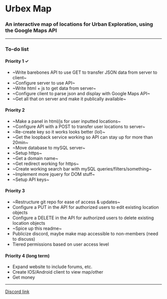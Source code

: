# Urbex Map
### An interactive map of locations for Urban Exploration, using the Google Maps API

------

### To-do list

#### Priority 1  ✓
  * ~Write barebones API to use GET to transfer JSON data from server to client~
  * ~Configure server to use API~
  * ~Write html + js to get data from server~
  * ~Configure client to parse json and display with Google Maps API~
  * ~Get all that on server and make it publically available~
  
#### Priority 2
  * ~Make a panel in html/js for user inputted locations~
  * ~Configure API with a POST to transfer user locations to server~
  * ~Re-create key so it works looks better (lol)~
  * ~Get the loopback service working so API can stay up for more than 20min~
  * ~Move database to mySQL server~
  * ~Setup https~
  * ~Get a domain name~
  * ~Get redirect working for https~
  * ~Create working search bar with mySQL queries/filters/something~
  * ~Implement more jquery for DOM stuff~
  * ~Setup API keys~

#### Priority 3
  * ~Restructure git repo for ease of access & updates~
  * Configure a PUT in the API for authorized users to edit existing location objects
  * Configure a DELETE in the API for authorized users to delete existing location objects
  * ~Spice up this readme~
  * Publicize discord, maybe make map accessible to non-members (need to discuss)
  * Tiered permissions based on user access level

#### Priority 4 (long term)
  * Expand website to include forums, etc.
  * Create IOS/Android client to view map/other
  * Get money
  
------

[Discord link](https://discord.gg/PU9AdD4)
